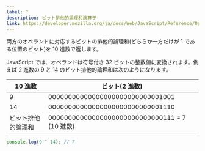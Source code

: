 ```yaml
---
label: ^
description: ビット排他的論理和演算子
link: https://developer.mozilla.org/ja/docs/Web/JavaScript/Reference/Operators/Bitwise_XOR
---
```


両方のオペランドに対応するビットの排他的論理和(どちらか一方だけが 1 である位置のビット)を 10 進数で返します。

JavaScript では、オペランドは符号付き 32 ビットの整数値に変換されます。例えば 2 進数の 9 と 14 のビット排他的論理和は次のようになります。

| 10 進数            | ビット(2 進数)                                 |
| ------------------ | ---------------------------------------------- |
| 9                  | 00000000000000000000000000001001               |
| 14                 | 00000000000000000000000000001110               |
| ビット排他的論理和 | 00000000000000000000000000000111 = 7 (10 進数) |

```typescript
console.log(9 ^ 14); // 7
```
